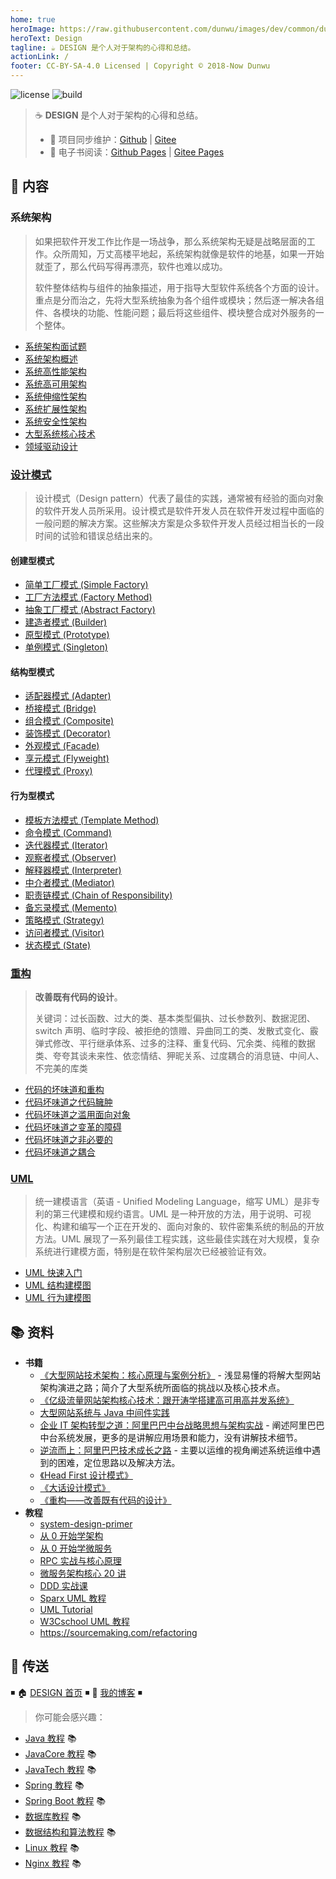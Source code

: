 ```yaml
---
home: true
heroImage: https://raw.githubusercontent.com/dunwu/images/dev/common/dunwu-logo-200.png
heroText: Design
tagline: ☕ DESIGN 是个人对于架构的心得和总结。
actionLink: /
footer: CC-BY-SA-4.0 Licensed | Copyright © 2018-Now Dunwu
---
```


![license](https://badgen.net/github/license/dunwu/design)
![build](https://api.travis-ci.com/dunwu/design.svg?branch=master)

> ☕ **DESIGN** 是个人对于架构的心得和总结。
>
> - 🔁 项目同步维护：[Github](https://github.com/dunwu/design/) | [Gitee](https://gitee.com/turnon/design/)
> - 📖 电子书阅读：[Github Pages](https://dunwu.github.io/design/) | [Gitee Pages](http://turnon.gitee.io/design/)

## 📖 内容

### 系统架构

> 如果把软件开发工作比作是一场战争，那么系统架构无疑是战略层面的工作。众所周知，万丈高楼平地起，系统架构就像是软件的地基，如果一开始就歪了，那么代码写得再漂亮，软件也难以成功。
>
> 软件整体结构与组件的抽象描述，用于指导大型软件系统各个方面的设计。重点是分而治之，先将大型系统抽象为各个组件或模块；然后逐一解决各组件、各模块的功能、性能问题；最后将这些组件、模块整合成对外服务的一个整体。

- [系统架构面试题](architecture/系统架构面试.md)
- [系统架构概述](architecture/系统架构概述.md)
- [系统高性能架构](architecture/系统高性能架构.md)
- [系统高可用架构](architecture/系统高可用架构.md)
- [系统伸缩性架构](architecture/系统伸缩性架构.md)
- [系统扩展性架构](architecture/系统扩展性架构.md)
- [系统安全性架构](architecture/系统安全性架构.md)
- [大型系统核心技术](architecture/大型系统核心技术.md)
- [领域驱动设计](architecture/领域驱动设计.md)

### [设计模式](pattern)

> 设计模式（Design pattern）代表了最佳的实践，通常被有经验的面向对象的软件开发人员所采用。设计模式是软件开发人员在软件开发过程中面临的一般问题的解决方案。这些解决方案是众多软件开发人员经过相当长的一段时间的试验和错误总结出来的。

#### 创建型模式

- [简单工厂模式 (Simple Factory)](pattern/简单工厂模式.md)
- [工厂方法模式 (Factory Method)](pattern/工厂方法模式.md)
- [抽象工厂模式 (Abstract Factory)](pattern/抽象工厂模式.md)
- [建造者模式 (Builder)](pattern/建造者模式.md)
- [原型模式 (Prototype)](pattern/原型模式.md)
- [单例模式 (Singleton)](pattern/单例模式.md)

#### 结构型模式

- [适配器模式 (Adapter)](pattern/适配器模式.md)
- [桥接模式 (Bridge)](pattern/桥接模式.md)
- [组合模式 (Composite)](pattern/组合模式.md)
- [装饰模式 (Decorator)](pattern/装饰模式.md)
- [外观模式 (Facade)](pattern/外观模式.md)
- [享元模式 (Flyweight)](pattern/享元模式.md)
- [代理模式 (Proxy)](pattern/代理模式.md)

#### 行为型模式

- [模板方法模式 (Template Method)](pattern/模板方法模式.md)
- [命令模式 (Command)](pattern/命令模式.md)
- [迭代器模式 (Iterator)](pattern/迭代器模式.md)
- [观察者模式 (Observer)](pattern/观察者模式.md)
- [解释器模式 (Interpreter)](pattern/解释器模式.md)
- [中介者模式 (Mediator)](pattern/中介者模式.md)
- [职责链模式 (Chain of Responsibility)](pattern/职责链模式.md)
- [备忘录模式 (Memento)](pattern/备忘录模式.md)
- [策略模式 (Strategy)](pattern/策略模式.md)
- [访问者模式 (Visitor)](pattern/访问者模式.md)
- [状态模式 (State)](pattern/状态模式.md)

### [重构](refactor)

> **改善既有代码的设计**。
>
> 关键词：过长函数、过大的类、基本类型偏执、过长参数列、数据泥团、switch 声明、临时字段、被拒绝的馈赠、异曲同工的类、发散式变化、霰弹式修改、平行继承体系、过多的注释、重复代码、冗余类、纯稚的数据类、夸夸其谈未来性、依恋情结、狎昵关系、过度耦合的消息链、中间人、不完美的库类

- [代码的坏味道和重构](refactor/代码的坏味道和重构.md)
- [代码坏味道之代码臃肿](refactor/代码坏味道之代码臃肿.md)
- [代码坏味道之滥用面向对象](refactor/代码坏味道之滥用面向对象.md)
- [代码坏味道之变革的障碍](refactor/代码坏味道之变革的障碍.md)
- [代码坏味道之非必要的](refactor/代码坏味道之非必要的.md)
- [代码坏味道之耦合](refactor/代码坏味道之耦合.md)

### [UML](uml)

> 统一建模语言（英语 - Unified Modeling Language，缩写 UML）是非专利的第三代建模和规约语言。UML 是一种开放的方法，用于说明、可视化、构建和编写一个正在开发的、面向对象的、软件密集系统的制品的开放方法。UML 展现了一系列最佳工程实践，这些最佳实践在对大规模，复杂系统进行建模方面，特别是在软件架构层次已经被验证有效。

- [UML 快速入门](uml/uml-quickstart.md)
- [UML 结构建模图](uml/UML结构建模图.md)
- [UML 行为建模图](uml/UML行为建模图.md)

## 📚 资料

- **书籍**
  - [《大型网站技术架构：核心原理与案例分析》](https://item.jd.com/11322972.html) - 浅显易懂的将解大型网站架构演进之路；简介了大型系统所面临的挑战以及核心技术点。
  - [《亿级流量网站架构核心技术：跟开涛学搭建高可用高并发系统》](https://item.jd.com/12153914.html)
  - [大型网站系统与 Java 中间件实践](https://item.jd.com/11449803.html)
  - [企业 IT 架构转型之道：阿里巴巴中台战略思想与架构实战](https://item.jd.com/12176278.html) - 阐述阿里巴巴中台系统发展，更多的是讲解应用场景和能力，没有讲解技术细节。
  - [逆流而上：阿里巴巴技术成长之路](https://item.jd.com/12238227.html) - 主要以运维的视角阐述系统运维中遇到的困难，定位思路以及解决方法。
  - [《Head First 设计模式》](https://book.douban.com/subject/2243615/)
  - [《大话设计模式》](https://book.douban.com/subject/2334288/)
  - [《重构——改善既有代码的设计》](https://book.douban.com/subject/4262627/)
- **教程**
  - [system-design-primer](https://github.com/donnemartin/system-design-primer/blob/master/README-zh-Hans.md)
  - [从 0 开始学架构](https://time.geekbang.org/column/intro/100006601)
  - [从 0 开始学微服务](https://time.geekbang.org/column/intro/100014401)
  - [RPC 实战与核心原理](https://time.geekbang.org/column/intro/100046201)
  - [微服务架构核心 20 讲](https://time.geekbang.org/course/intro/100003901)
  - [DDD 实战课](https://time.geekbang.org/column/intro/100037301)
  - [Sparx UML 教程](https://sparxsystems.cn/resources/uml2_tutorial/index.html)
  - [UML Tutorial](https://www.tutorialspoint.com/uml/index.htm)
  - [W3Cschool UML 教程](https://www.w3cschool.cn/uml_tutorial/)
  - https://sourcemaking.com/refactoring

## 🚪 传送

◾ 🏠 [DESIGN 首页](https://github.com/dunwu/design) ◾ 🎯 [我的博客](https://github.com/dunwu/blog) ◾

> 你可能会感兴趣：

- [Java 教程](https://github.com/dunwu/java-tutorial) 📚
- [JavaCore 教程](https://dunwu.github.io/javacore/) 📚
- [JavaTech 教程](https://dunwu.github.io/javatech/) 📚
- [Spring 教程](https://dunwu.github.io/spring-tutorial/) 📚
- [Spring Boot 教程](https://dunwu.github.io/spring-boot-tutorial/) 📚
- [数据库教程](https://dunwu.github.io/db-tutorial/) 📚
- [数据结构和算法教程](https://dunwu.github.io/algorithm-tutorial/) 📚
- [Linux 教程](https://dunwu.github.io/linux-tutorial/) 📚
- [Nginx 教程](https://github.com/dunwu/nginx-tutorial/) 📚
